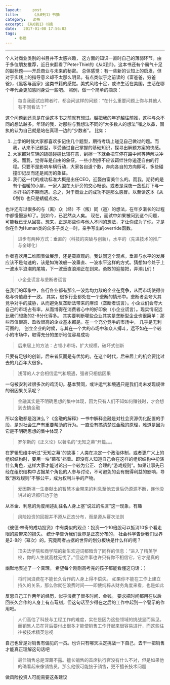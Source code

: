 ```yaml
---
layout:     post
title:      《从0到1》书摘
category:   读书
excerpt: 《从0到1》书摘
date:   2017-01-08 17:56:02
tags:
    - 书摘
---
```


---

个人对商业类别的书目并不太感兴趣， 这方面的知识一直时自己的薄弱环节。由于多位朋友推荐，近日来翻看了Peter·Thiel的《从0到1》。这本书还有个霸气十足的副标题——开启商业与未来的秘密。
总体感觉：有一些新的认知上的启发，但对于实践上的指导意义却不太那么明显。有点类似于之前读的《富爸爸，穷爸爸》，《黑客与画家》这类书籍的感觉。美式风格十足，或许生活在美国，生活在哪个年代会更加感同身受一些吧。
照例，做一个简单的摘录：

> 每当我面试应聘者时，都会问这样的问题：“在什么重要问题上你与其他人有不同看法？”

这个问题到还真是在读这本书之前就有想过。越把我的年岁越往前推，这种与众不同的想法越多。年轻的我，对那些与我想法不同的“大多数人的想法”嗤之以鼻，固执的认为自己就是站在真理一边的“少数者”。
比如：

 1. 上学的时候大家都喜欢多记住几个题型，期待考场上碰见自己做过的题。而我，从来不记题型，享受通过自己掌握的基础知识，探寻出解题方案的快感。
 2. 大家都对车辆的磕磕碰碰比较在意，刮擦一下就会把车停在路中间等待解决冲突。而我，觉得车是自由的象征，一些小刮擦不应该羁绊住你追逐自由的行程。只要不是影响车辆行动，大家各自道个歉，奔向各自的方向即可。多些碰撞印记反而还是阅历的象征。
 3. 我们这一代的成功标准大概是出任CEO，迎娶白富美什么的。而我，期待的是有个温暖的小屋，一家人围在火炉旁的交心畅谈。或者是深夜一盏孤灯下与一本好书的不期而遇。总之，对于商业上的成功不是那么感冒。以至读这本《从0到1》也只是蜻蜓点水。

也许还有过很多的与（离）众（经）不（叛）同（道）的想法，在年岁渐长的过程中都慢慢忘却了。到如今，已泯然众人矣。 现在，面试中如果被问到这个问题，可能我已无从回答。想来，正是那些你与他人不同的想法，才让你成为了你。才是你在作为Human类的众多子类之一时，亲手写出的override函数。

> 进步有两种方式：垂直的（科技的突破与创新），水平的（先进技术的推广与全球化）

作者喜欢用二维图表做展示，还是蛮直观的。我认同这个观点，垂直与水平的发展应该不是匀速的，该是如海浪般一波垂直、一波水平这样的方式。猜想如今处于上一波水平浪潮的尾端，下一波垂直浪潮正在到来。勇敢的迎接把，弄潮儿们！

>小企业谎言与垄断者谎言

在我们的印象中，各行各业都有那么一波势均力敌的企业在竞争，从而市场使得价格与价值趋于一致。
其实，很多行业都处在一个垄断的情形中。垄断者会夸大其竞争对手的威胁，从而避免反垄断法带来的麻烦（垄断者谎言）。小企业们会夸大自己的市场占有率，从而博得在消费者心中的好印象（小企业谎言）。现实情况远比我们想象的2-8分化得多。
其实要判断哪些企业其实是垄断型企业也很简单：那些市值很高、盈收很高的企业基本都是。在一个充分竞争的市场中， 几乎是无利可图的。
创立企业的时候，与其在一个大的市场中和众人搏斗，远不如在一个较小的市场中，取得充分的垄断地位容易成功

> 后来居上的方法：占领小市场，扩大规模，破坏式创新

只要有足够的创新，后来者反而是有优势的。在这个时代，后来居上的机会要比过去的几百年大很多。

> 浅薄的人才会相信运气和境遇，强者只相信因果

一句被安利过很多次的鸡汤句。基本赞同，或许运气和境遇只是我们尚未发现规律的弱因果关系呢？

> 金融其实是不明确思想的集中体现，因为只有人们不知如何赚钱时，才会想到去搞金融

所以金融都是泡沫么？《金融的解释》一书中解释金融是对社会资源优化配置的手段，是对社会生产有重要帮助的行为。一直没有搞清楚过金融的原理，难道是因为它是不明确思想的集中体现？

> 罗尔斯的《正义论》以著名的“无知之幕”开篇。。。

在罗辑思维中听过“无知之幕”的故事：人类在决定一个政治体制，或者更广义上的组织结构时，要用一块“幕布”挡着。即没有人知道自己会在这样的组织结构中扮演什么角色，这样大家才能讨论出一个较为公正、合理的“游戏规则”。如果让事先已经在组织结构中占据某个角色的人参与讨论，不可避免的会有既得利益的影响，导致“游戏规则”不够公平，成为权利斗争的产物。

> 爱因斯坦一生奉献出的智慧本金带来的利息至他去世后仍源源不断，连他没讲过的话都归功于他

从本金、利息的角度阐述乱往名人身上塞“说过的名言”这一现象，有趣

> 风险投资的回报并不遵从正态分布，而是遵从幂次法则

《彼德·林奇的成功投资》中有类似的观点：投资一个10倍股可以抵消10多个看走眼的股带来的损失。
统计学告诉我们世界是正态分布的， 社会科学告诉我们世界是2-8的（幂次）的。究竟两者占据的世界的划分板块是什么样的呢？

> 顶尖法学院和商学院的新生欢迎词都暗含了同样的信息：“进入了精英学校，你的人生就高枕无忧了。”但这件事也许只有你不相信它，它才是真的

幽默地表述了一个真理。 希望每个刚刚高考完的孩子都能看懂这句话：）

> 将时间浪费在不能长久合作的人身上得不偿失。 如果你不能在工作上建立持久的关系，那么你就在浪费时间——即使纯粹从财务角度来看，也是如此

反思自己工作两年的经历，似乎浪费了很多时间、金钱。 要求把时间都用在以后回长久合作的人身上有点苛刻，但这句话至少得在之后的工作中起到一个警示的作用吧。

> 人们高估了科技与工程工作的难度，实在是因为这些领域的挑战显而易见。而销售人员在背后要付出很多才能使销售工作开起来很容易进行，而这些往往被技术精英忽视

自己也曾是对销售有偏见的一员。也许只有哪天决定挑战一下自己，去干一把销售才能真正理解这句话吧

> 最佳销售总是深藏不露。擅长销售的首席执行官没有什么不对，但是如果他的确看起来像销售员，那么他很可能拙于销售，更不擅长技术问题

做风险投资人可能需要这条建议
